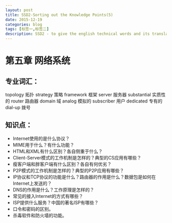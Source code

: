 ```yaml
---
layout: post
title: SSD2-Sorting out the Knowledge Points(5)
date: 2015-12-19
categories: blog
tags: [标签一,标签二]
description: SSD2 - to give the english technical words and its translation
---
```


# 第五章 网络系统

## 专业词汇： 
topology			拓扑
strategy			策略
framework		框架
server			服务器
substantial		实质性的
router			路由器
domain			域
analog			模拟的
subscriber		用户
dedicated			专有的
dial-up			拨号

 

## 知识点：
- Internet使用的是什么协议？
- MIME用于什么？有什么功能？
- HTML和XML有什么区别？各自侧重于什么？
- Client-Server模式的工作机制是怎样的？典型的CS应用有哪些？
- 瘦客户端和胖客户端有什么区别？各自有何优劣？
- P2P模式的工作机制是怎样的？典型的P2P应用有哪些？
- IP协议和TCP协议的功能是什么？路由器的作用是什么？数据包是如何在Internet上发送的？
- DNS的作用是什么？工作原理是怎样的？
- 常见的接入Internet的方式有哪些？
- ISP提供什么服务？中国的著名ISP有哪些？
- 口令和密码的区别。
- 杀毒软件和防火墙的功能。














